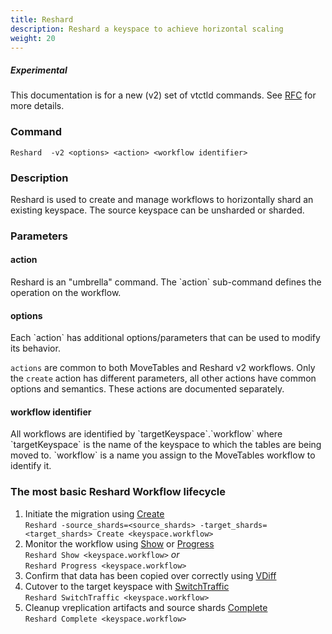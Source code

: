 ```yaml
---
title: Reshard
description: Reshard a keyspace to achieve horizontal scaling
weight: 20
---
```

##### _Experimental_
This documentation is for a new (v2) set of vtctld commands. See [RFC](https://github.com/vitessio/vitess/issues/7225) for more details.

### Command

```
Reshard  -v2 <options> <action> <workflow identifier>
```

### Description

Reshard is used to create and manage workflows to horizontally shard an existing keyspace. The source keyspace can be unsharded or sharded.

### Parameters

#### action

<div class="cmd">
Reshard is an "umbrella" command. The `action` sub-command defines the operation on the workflow.
</div>

#### options
<div class="cmd">
Each `action` has additional options/parameters that can be used to modify its behavior.

`actions` are common to both MoveTables and Reshard v2 workflows. Only the `create` action has different parameters, all other actions have common options and semantics. These actions are documented separately.
</div>

#### workflow identifier

<div class="cmd">
All workflows are identified by `targetKeyspace`.`workflow` where `targetKeyspace` is the name of the keyspace to which the tables are being moved to. `workflow` is a name you assign to the MoveTables workflow to identify it.
</div>


### The most basic Reshard Workflow lifecycle

1. Initiate the migration using [Create](../create)<br/>
`Reshard -source_shards=<source_shards> -target_shards=<target_shards> Create <keyspace.workflow>`
1. Monitor the workflow using [Show](../show) or [Progress](../progress)<br/>
`Reshard Show <keyspace.workflow>` _*or*_ <br/>
`Reshard Progress <keyspace.workflow>`<br/>
1. Confirm that data has been copied over correctly using [VDiff](../../vdiff)
1. Cutover to the target keyspace with [SwitchTraffic](../switchtraffic) <br/>
`Reshard SwitchTraffic <keyspace.workflow>`
1. Cleanup vreplication artifacts and source shards [Complete](../complete) <br/>
`Reshard Complete <keyspace.workflow>`
